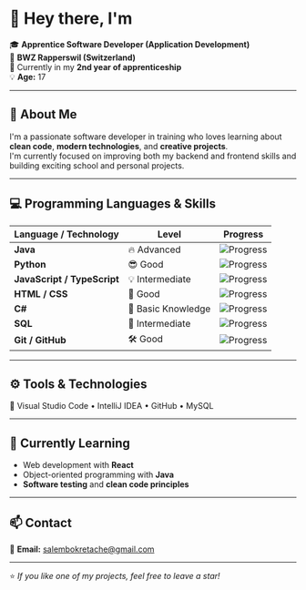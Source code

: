 # 👋 Hey there, I'm <Amin>

🎓 **Apprentice Software Developer (Application Development)**  
🏫 **BWZ Rapperswil (Switzerland)**  
📅 Currently in my **2nd year of apprenticeship**  
💡 **Age:** 17  

---

## 🚀 About Me
I'm a passionate software developer in training who loves learning about **clean code**, **modern technologies**, and **creative projects**.  
I'm currently focused on improving both my backend and frontend skills and building exciting school and personal projects.

---

## 💻 Programming Languages & Skills

| Language / Technology | Level | Progress |
|------------------------|--------|-----------|
| **Java** | 🔥 Advanced | ![Progress](https://progress-bar.dev/80/?title=80%) |
| **Python** | 😎 Good | ![Progress](https://progress-bar.dev/70/?title=70%) |
| **JavaScript / TypeScript** | 💡 Intermediate | ![Progress](https://progress-bar.dev/60/?title=60%) |
| **HTML / CSS** | 🎨 Good | ![Progress](https://progress-bar.dev/75/?title=75%) |
| **C#** | 🧩 Basic Knowledge | ![Progress](https://progress-bar.dev/40/?title=40%) |
| **SQL** | 💾 Intermediate | ![Progress](https://progress-bar.dev/65/?title=65%) |
| **Git / GitHub** | 🛠️ Good | ![Progress](https://progress-bar.dev/75/?title=75%) |

---

## ⚙️ Tools & Technologies
🧠 Visual Studio Code • IntelliJ IDEA • GitHub • MySQL 

---

## 🌱 Currently Learning
- Web development with **React**
- Object-oriented programming with **Java**
- **Software testing** and **clean code principles**

---

## 📫 Contact
📧 **Email:** salembokretache@gmail.com  


---

⭐️ *If you like one of my projects, feel free to leave a star!*
